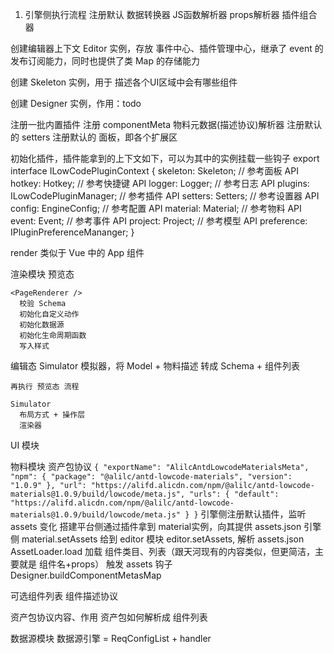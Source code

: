 1. 引擎侧执行流程
  注册默认 数据转换器
    JS函数解析器
    props解析器
    插件组合器

  创建编辑器上下文 Editor 实例，存放 事件中心、插件管理中心，继承了 event 的发布订阅能力，同时也提供了类 Map 的存储能力

  创建 Skeleton 实例，用于 描述各个UI区域中会有哪些组件

  创建 Designer 实例，作用：todo

  注册一批内置插件
    注册 componentMeta 物料元数据(描述协议)解析器
    注册默认的 setters
    注册默认的 面板，即各个扩展区
  
  初始化插件，插件能拿到的上下文如下，可以为其中的实例挂载一些钩子
    export interface ILowCodePluginContext {
      skeleton: Skeleton;                // 参考面板 API
      hotkey: Hotkey;                    // 参考快捷键 API
      logger: Logger;                    // 参考日志 API
      plugins: ILowCodePluginManager;    // 参考插件 API
      setters: Setters;                  // 参考设置器 API
      config: EngineConfig;              // 参考配置 API
      material: Material;                // 参考物料 API
      event: Event;                      // 参考事件 API
      project: Project;                  // 参考模型 API
      preference: IPluginPreferenceMananger;
    }

  render <Workbench /> 类似于 Vue 中的 App 组件


渲染模块
  预览态
    <ReactRenderer
      schema={schema}
      components={components}
    />

    <PageRenderer />
      校验 Schema
      初始化自定义动作
      初始化数据源
      初始化生命周期函数
      写入样式

  编辑态
    Simulator 模拟器，将 Model + 物料描述 转成 Schema + 组件列表

    再执行 预览态 流程

    Simulator
      布局方式 + 操作层
      渲染器

UI 模块

物料模块
  资产包协议
    ```
      {
        "exportName": "AlilcAntdLowcodeMaterialsMeta",
        "npm": {
          "package": "@alilc/antd-lowcode-materials",
          "version": "1.0.9"
        },
        "url": "https://alifd.alicdn.com/npm/@alilc/antd-lowcode-materials@1.0.9/build/lowcode/meta.js",
        "urls": {
          "default": "https://alifd.alicdn.com/npm/@alilc/antd-lowcode-materials@1.0.9/build/lowcode/meta.js"
        }
      }
    ```
    引擎侧注册默认插件，监听 assets 变化 
    搭建平台侧通过插件拿到 material实例，向其提供 assets.json
    引擎侧 material.setAssets 给到 editor 模块
    editor.setAssets, 解析 assets.json
    AssetLoader.load 加载 组件类目、列表（跟天河现有的内容类似，但更简洁，主要就是 组件名+props）
    触发 assets 钩子
    Designer.buildComponentMetasMap

  可选组件列表
  组件描述协议


  资产包协议内容、作用
  资产包如何解析成 组件列表


数据源模块
  数据源引擎 = ReqConfigList + handler



  

